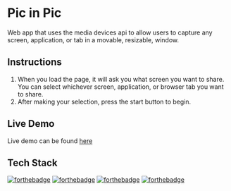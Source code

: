 # Pic in Pic

Web app that uses the media devices api to allow users to capture any screen, application, or tab in a movable, resizable, window.

## Instructions

1. When you load the page, it will ask you what screen you want to share. You can select whichever screen, application, or browser tab you want to share.
2. After making your selection, press the start button to begin.

## Live Demo

Live demo can be found [here](https://leecmoses.github.io/pic-in-pic/)

## Tech Stack

[![forthebadge](https://img.shields.io/badge/javascript%20-%23323330.svg?&style=for-the-badge&logo=javascript&logoColor=%23F7DF1E)](https://developer.mozilla.org/en-US/docs/Web/JavaScript)
[![forthebadge](https://img.shields.io/badge/html5%20-%23E34F26.svg?&style=for-the-badge&logo=html5&logoColor=white)](https://developer.mozilla.org/en-US/docs/Web/Guide/HTML/HTML5)
[![forthebadge](https://img.shields.io/badge/CSS%20-blue.svg?&style=for-the-badge&logo=CSS3&logoColor=white)](https://developer.mozilla.org/en-US/docs/Web/CSS)
[![forthebadge](https://img.shields.io/badge/git%20-%23F05033.svg?&style=for-the-badge&logo=git&logoColor=white)](https://git-scm.com/doc)
